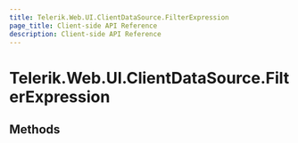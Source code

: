 ```yaml
---
title: Telerik.Web.UI.ClientDataSource.FilterExpression
page_title: Client-side API Reference
description: Client-side API Reference
---
```


# Telerik.Web.UI.ClientDataSource.FilterExpression  

## Methods


